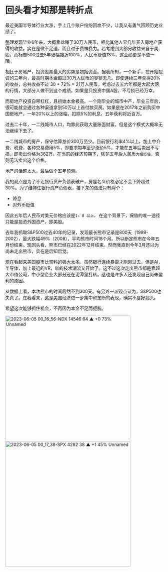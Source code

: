 # 回头看才知那是转折点

最近美国半导体行业大涨，手上几个账户纷纷回血不少，让我又有勇气回顾历史业绩了。

整理发现毕业6年来，大概靠此赚了30万人民币。相比其他人早几年买入房地产获得的收益，实在是微不足道，而且过于费神费力。若考虑到大部分收益来自于美股，而标普500过去5年涨幅接近100%，人民币贬值13%，这业绩更是不值一晒。

相比于房地产，投资股票最大的劣势是初始资金。据我所知，一个新手，在开始投资的三年内，最高时期本金超过30万人民币的寥寥无几。即使连续三年获得20%的收益，总共收益不过 30 * 72% = 21万人民币。考虑过去五六年都是大起大落的行情，大部分人做不到这个成绩。如果是只投资中国A股，不亏损已经万幸。

而房地产投资自带杠杠，且初始本金极高。一个刚毕业的城市中产，毕业三年后，很可能就会通过各种渠道拿到50万以上首付款买房。如果是在2017年之前购买中国房地产，一年20%以上的涨幅，扣除5%的利息，五年获利将近百万。

过去二十年，一二线城市人口，均靠此获取大量账面财富。但是这个模式大概率无法继续下去了。

一二线城市的房产，保守估算总价300万至少。目前银行利率4%以上，加上中介费，税费，各种交易费用5%，即要求每年至少涨价5%，才能在五年后卖出不亏损，即卖出价格为382万。在当前的经济预期下，除非五年后人民币`大幅贬值`，否则无法卖出这个价格。

地产的话题太大，最后做个五年预测。

我的观点是为了不让银行资产负债表破产，房屋名义价格必定不会下降超过30%。为了维持住银行资产负债表，接下来的做法只有两个：
- 降息
- 对外币贬值

因此五年后人民币对美元价格应该是`1: 8 以上。` 在这个背景下，保值的唯一途径只能是投资外国资产，即美股。

去年我抓取S&P500过去40年的记录，发现最长熊市记录是800天（1999-2002），最大跌幅49%（2008），平均熊市时间18个月。所以断定熊市在今年五月份结束。现回头看，熊市已经在2022年12月结束。然而我直到今年3月还以为尚未走出熊市，实在是后知后觉。

现在看起来美国股市比预料的强大太多。虽然银行连续暴雷才刚刚过去，但是AI，半导体，加上最近的VR，新的技术潮流又开始了。这不过这次走出熊市都是靠超大市值公司，中小型企业大部分还在泥潭里打转。这也是许多人还发现自己尚未盈利的原因。

从数据上看，本次熊市的时间居然不到300天。有另外一派观点认为，S&P500也失真了。在我看来，这是美国经济进一步集中和垄断的表现，确实不是好兆头。

希望这次能够抓住机会，不再因为本金不足而扼腕。

<img width="400" alt="2023-06-05 00_16_56-NDX 14546 64 ▲ +0 73% Unnamed" src="https://github.com/wanghsinche/essay/assets/14119632/c87690e2-3b71-41d6-8b80-aa3f342f921d">
<img width="400" alt="2023-06-05 00_17_38-SPX 4282 38 ▲ +1 45% Unnamed" src="https://github.com/wanghsinche/essay/assets/14119632/7a12bf87-0edc-4ee9-acde-9f01ad71611e">


